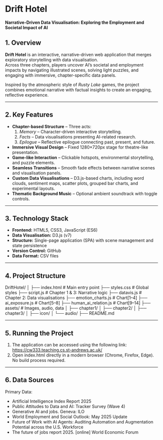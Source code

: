 # Drift Hotel  
**Narrative-Driven Data Visualisation: Exploring the Employment and Societal Impact of AI**

## 1. Overview
**Drift Hotel** is an interactive, narrative-driven web application that merges exploratory storytelling with data visualisation.  
Across three chapters, players uncover AI’s societal and employment impacts by navigating illustrated scenes, solving light puzzles, and engaging with immersive, chapter-specific data panels.  

Inspired by the atmospheric style of *Rusty Lake* games, the project combines emotional narrative with factual insights to create an engaging, reflective experience.

---

## 2. Key Features
- **Chapter-based Structure** – Three acts:  
  1. *Memory* – Character-driven interactive storytelling.  
  2. *Facts* – Data visualisations presenting AI-related research.  
  3. *Epilogue* – Reflective epilogue connecting past, present, and future.  
- **Immersive Visual Design** – Fixed 1280×720px stage for theatre-like presentation.  
- **Game-like Interaction** – Clickable hotspots, environmental storytelling, and puzzle elements.  
- **Seamless Transitions** – Smooth fade effects between narrative scenes and visualisation panels.  
- **Custom Data Visualisations** – D3.js-based charts, including word clouds, sentiment maps, scatter plots, grouped bar charts, and experimental layouts.  
- **Thematic Background Music** – Optional ambient soundtrack with toggle controls.

---

## 3. Technology Stack
- **Frontend:** HTML5, CSS3, JavaScript (ES6)  
- **Data Visualisation:** D3.js (v7)  
- **Structure:** Single-page application (SPA) with scene management and state persistence  
- **Version Control:** GitHub  
- **Data Format:** CSV files

---

## 4. Project Structure
DriftHotel/
│
├── index.html # Main entry point
├── styles.css # Global styles
├── script.js # Chapter 1 & 3: Narrative logic
├── datavis.js # Chapter 2: Data visualisations
├── emotion_charts.js # Chart[1–4]
├── ai_exposure.js # Chart[5–8]
├── human_ai_relation.js # Chart[9–14]
├── assets/ # Images, audio, data
│ ├── chapter1/
│ ├── chapter2/
│ ├── chapter3/
│ ├── icon/
│ └── audio/
├── README.md

---

## 5. Running the Project
1. The application can be accessed using the following link: 
https://cw333.teaching.cs.st-andrews.ac.uk/
2. Open index.html directly in a modern browser (Chrome, Firefox, Edge).
No build process required.

---

## 6. Data Sources
Primary Data:
- Artificial Intelligence Index Report 2025
- Public Attitudes to Data and AI: Tracker Survey (Wave 4)
- Generative AI and jobs. Geneva: ILO
- World Employment and Social Outlook: May 2025 Update
- Future of Work with AI Agents: Auditing Automation and Augmentation Potential across the U.S. Workforce
- The future of jobs report 2025. [online] World Economic Forum